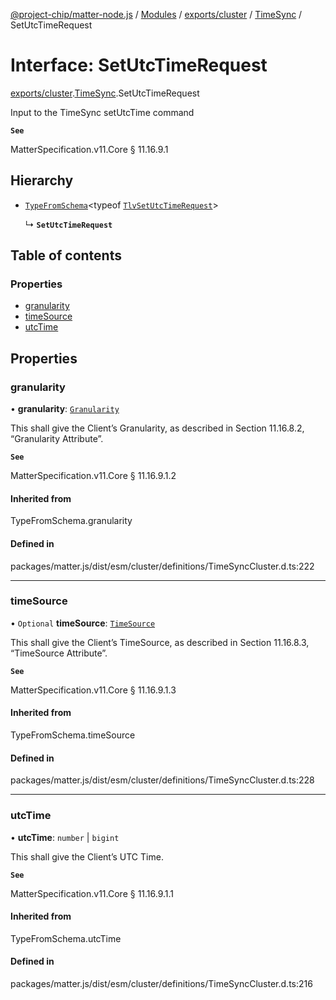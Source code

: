 [@project-chip/matter-node.js](../README.md) / [Modules](../modules.md) / [exports/cluster](../modules/exports_cluster.md) / [TimeSync](../modules/exports_cluster.TimeSync.md) / SetUtcTimeRequest

# Interface: SetUtcTimeRequest

[exports/cluster](../modules/exports_cluster.md).[TimeSync](../modules/exports_cluster.TimeSync.md).SetUtcTimeRequest

Input to the TimeSync setUtcTime command

**`See`**

MatterSpecification.v11.Core § 11.16.9.1

## Hierarchy

- [`TypeFromSchema`](../modules/exports_tlv.md#typefromschema)\<typeof [`TlvSetUtcTimeRequest`](../modules/exports_cluster.TimeSync.md#tlvsetutctimerequest)\>

  ↳ **`SetUtcTimeRequest`**

## Table of contents

### Properties

- [granularity](exports_cluster.TimeSync.SetUtcTimeRequest.md#granularity)
- [timeSource](exports_cluster.TimeSync.SetUtcTimeRequest.md#timesource)
- [utcTime](exports_cluster.TimeSync.SetUtcTimeRequest.md#utctime)

## Properties

### granularity

• **granularity**: [`Granularity`](../enums/exports_cluster.TimeSync.Granularity.md)

This shall give the Client’s Granularity, as described in Section 11.16.8.2, “Granularity Attribute”.

**`See`**

MatterSpecification.v11.Core § 11.16.9.1.2

#### Inherited from

TypeFromSchema.granularity

#### Defined in

packages/matter.js/dist/esm/cluster/definitions/TimeSyncCluster.d.ts:222

___

### timeSource

• `Optional` **timeSource**: [`TimeSource`](../enums/exports_cluster.TimeSync.TimeSource.md)

This shall give the Client’s TimeSource, as described in Section 11.16.8.3, “TimeSource Attribute”.

**`See`**

MatterSpecification.v11.Core § 11.16.9.1.3

#### Inherited from

TypeFromSchema.timeSource

#### Defined in

packages/matter.js/dist/esm/cluster/definitions/TimeSyncCluster.d.ts:228

___

### utcTime

• **utcTime**: `number` \| `bigint`

This shall give the Client’s UTC Time.

**`See`**

MatterSpecification.v11.Core § 11.16.9.1.1

#### Inherited from

TypeFromSchema.utcTime

#### Defined in

packages/matter.js/dist/esm/cluster/definitions/TimeSyncCluster.d.ts:216

